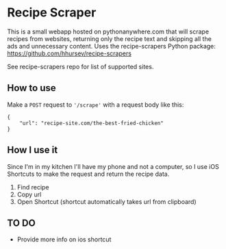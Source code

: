 # Recipe Scraper

This is a small webapp hosted on pythonanywhere.com that will scrape recipes from websites, returning only the recipe text and skipping all the ads and unnecessary content. Uses the recipe-scrapers Python package: https://github.com/hhursev/recipe-scrapers

See recipe-scrapers repo for list of supported sites.

## How to use
Make a `POST` request to `'/scrape'` with a request body like this:

```
{
	"url": "recipe-site.com/the-best-fried-chicken"
}
```

## How I use it
Since I'm in my kitchen I'll have my phone and not a computer, so I use iOS Shortcuts to make the request and return the recipe data.

1. Find recipe
2. Copy url
3. Open Shortcut (shortcut automatically takes url from clipboard)

## TO DO
* Provide more info on ios shortcut

